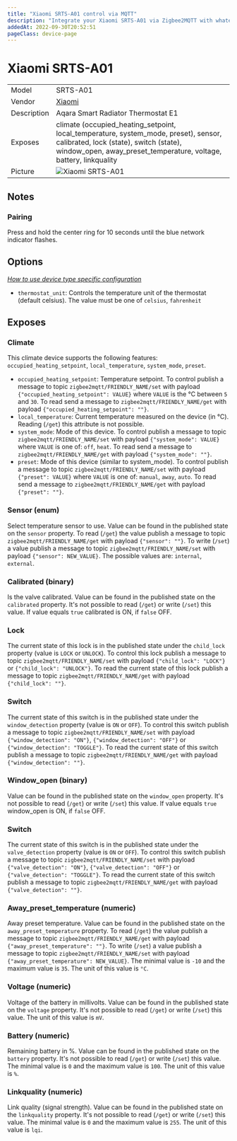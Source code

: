 ```yaml
---
title: "Xiaomi SRTS-A01 control via MQTT"
description: "Integrate your Xiaomi SRTS-A01 via Zigbee2MQTT with whatever smart home infrastructure you are using without the vendor's bridge or gateway."
addedAt: 2022-09-30T20:52:51
pageClass: device-page
---
```


<!-- !!!! -->
<!-- ATTENTION: This file is auto-generated through docgen! -->
<!-- You can only edit the "Notes"-Section between the two comment lines "Notes BEGIN" and "Notes END". -->
<!-- Do not use h1 or h2 heading within "## Notes"-Section. -->
<!-- !!!! -->

# Xiaomi SRTS-A01

|     |     |
|-----|-----|
| Model | SRTS-A01  |
| Vendor  | [Xiaomi](/supported-devices/#v=Xiaomi)  |
| Description | Aqara Smart Radiator Thermostat E1 |
| Exposes | climate (occupied_heating_setpoint, local_temperature, system_mode, preset), sensor, calibrated, lock (state), switch (state), window_open, away_preset_temperature, voltage, battery, linkquality |
| Picture | ![Xiaomi SRTS-A01](https://www.zigbee2mqtt.io/images/devices/SRTS-A01.jpg) |


<!-- Notes BEGIN: You can edit here. Add "## Notes" headline if not already present. -->

## Notes

### Pairing
Press and hold the center ring for 10 seconds until the blue network indicator flashes.

<!-- Notes END: Do not edit below this line -->


## Options
*[How to use device type specific configuration](../guide/configuration/devices-groups.md#specific-device-options)*

* `thermostat_unit`: Controls the temperature unit of the thermostat (default celsius). The value must be one of `celsius`, `fahrenheit`


## Exposes

### Climate 
This climate device supports the following features: `occupied_heating_setpoint`, `local_temperature`, `system_mode`, `preset`.
- `occupied_heating_setpoint`: Temperature setpoint. To control publish a message to topic `zigbee2mqtt/FRIENDLY_NAME/set` with payload `{"occupied_heating_setpoint": VALUE}` where `VALUE` is the °C between `5` and `30`. To read send a message to `zigbee2mqtt/FRIENDLY_NAME/get` with payload `{"occupied_heating_setpoint": ""}`.
- `local_temperature`: Current temperature measured on the device (in °C). Reading (`/get`) this attribute is not possible.
- `system_mode`: Mode of this device. To control publish a message to topic `zigbee2mqtt/FRIENDLY_NAME/set` with payload `{"system_mode": VALUE}` where `VALUE` is one of: `off`, `heat`. To read send a message to `zigbee2mqtt/FRIENDLY_NAME/get` with payload `{"system_mode": ""}`.
- `preset`: Mode of this device (similar to system_mode). To control publish a message to topic `zigbee2mqtt/FRIENDLY_NAME/set` with payload `{"preset": VALUE}` where `VALUE` is one of: `manual`, `away`, `auto`. To read send a message to `zigbee2mqtt/FRIENDLY_NAME/get` with payload `{"preset": ""}`.

### Sensor (enum)
Select temperature sensor to use.
Value can be found in the published state on the `sensor` property.
To read (`/get`) the value publish a message to topic `zigbee2mqtt/FRIENDLY_NAME/get` with payload `{"sensor": ""}`.
To write (`/set`) a value publish a message to topic `zigbee2mqtt/FRIENDLY_NAME/set` with payload `{"sensor": NEW_VALUE}`.
The possible values are: `internal`, `external`.

### Calibrated (binary)
Is the valve calibrated.
Value can be found in the published state on the `calibrated` property.
It's not possible to read (`/get`) or write (`/set`) this value.
If value equals `true` calibrated is ON, if `false` OFF.

### Lock 
The current state of this lock is in the published state under the `child_lock` property (value is `LOCK` or `UNLOCK`).
To control this lock publish a message to topic `zigbee2mqtt/FRIENDLY_NAME/set` with payload `{"child_lock": "LOCK"}` or `{"child_lock": "UNLOCK"}`.
To read the current state of this lock publish a message to topic `zigbee2mqtt/FRIENDLY_NAME/get` with payload `{"child_lock": ""}`.

### Switch 
The current state of this switch is in the published state under the `window_detection` property (value is `ON` or `OFF`).
To control this switch publish a message to topic `zigbee2mqtt/FRIENDLY_NAME/set` with payload `{"window_detection": "ON"}`, `{"window_detection": "OFF"}` or `{"window_detection": "TOGGLE"}`.
To read the current state of this switch publish a message to topic `zigbee2mqtt/FRIENDLY_NAME/get` with payload `{"window_detection": ""}`.

### Window_open (binary)
Value can be found in the published state on the `window_open` property.
It's not possible to read (`/get`) or write (`/set`) this value.
If value equals `true` window_open is ON, if `false` OFF.

### Switch 
The current state of this switch is in the published state under the `valve_detection` property (value is `ON` or `OFF`).
To control this switch publish a message to topic `zigbee2mqtt/FRIENDLY_NAME/set` with payload `{"valve_detection": "ON"}`, `{"valve_detection": "OFF"}` or `{"valve_detection": "TOGGLE"}`.
To read the current state of this switch publish a message to topic `zigbee2mqtt/FRIENDLY_NAME/get` with payload `{"valve_detection": ""}`.

### Away_preset_temperature (numeric)
Away preset temperature.
Value can be found in the published state on the `away_preset_temperature` property.
To read (`/get`) the value publish a message to topic `zigbee2mqtt/FRIENDLY_NAME/get` with payload `{"away_preset_temperature": ""}`.
To write (`/set`) a value publish a message to topic `zigbee2mqtt/FRIENDLY_NAME/set` with payload `{"away_preset_temperature": NEW_VALUE}`.
The minimal value is `-10` and the maximum value is `35`.
The unit of this value is `°C`.

### Voltage (numeric)
Voltage of the battery in millivolts.
Value can be found in the published state on the `voltage` property.
It's not possible to read (`/get`) or write (`/set`) this value.
The unit of this value is `mV`.

### Battery (numeric)
Remaining battery in %.
Value can be found in the published state on the `battery` property.
It's not possible to read (`/get`) or write (`/set`) this value.
The minimal value is `0` and the maximum value is `100`.
The unit of this value is `%`.

### Linkquality (numeric)
Link quality (signal strength).
Value can be found in the published state on the `linkquality` property.
It's not possible to read (`/get`) or write (`/set`) this value.
The minimal value is `0` and the maximum value is `255`.
The unit of this value is `lqi`.

